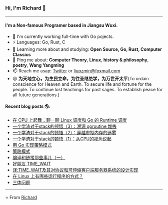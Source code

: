 ### Hi, I'm Richard 👋
---

#### I'm a Non-famous Programer based in Jiangsu Wuxi.

- 🏢 I'm currently working full-time with Go pojects.
- ⚡ Languages: Go, Rust, C
- 🌱 Learning more about and studying: **Open Source, Go, Rust, Computer Classics**
- 💬 Ping me about: **Computer Theory**, **Linux**, **history & philosophy**, **poetry**, **Wang Yangming**
- 📫 Reach me asap: <a href="https://twitter.com/liupzmin/">Twitter</a> or liupzmin@foxmail.com
- 😄 **为天地立心，为生民立命，为往圣继绝学，为万世开太平**(To ordain conscience for Heaven and Earth. To secure life and fortune for the people. To continue lost teachings for past sages. To establish peace for all future generations.)

#### Recent blog posts 🌎:
- [在 CPU 上起舞：聊一聊 Linux 调度和 Go 的 Runtime 调度](https://liupzmin.com/2022/05/27/theory/schedule/)
- [一个学渣对于stack的顿悟（3）：溯源 goroutine 堆栈](https://liupzmin.com/2022/04/26/theory/stack-insight-03/)
- [一个学渣对于stack的顿悟（2）：穿越虚拟内存的迷雾](https://liupzmin.com/2021/07/20/theory/stack-insight-02/)
- [一个学渣对于stack的顿悟（1）：从CPU的视角说起](https://liupzmin.com/2021/06/27/theory/stack-insight-01-md/)
- [用 Go 实现策略模式](https://liupzmin.com/2021/01/15/design_patterns/strategy-go/)
- [策略模式](https://liupzmin.com/2021/01/03/design_patterns/strategy/)
- [编译和链接那些事儿（一）](https://liupzmin.com/2020/03/24/c/static-link-dynamic-link-1/)
- [好朋友 TIME_WAIT](https://liupzmin.com/2020/02/26/network/tcp-time-wait/)
- [译:TIME_WAIT及其对协议和可伸缩客户端服务器系统的设计实现](https://liupzmin.com/2020/01/09/theory/time-wait-system-design/)
- [在 Linux 上有哪些运行程序的方式？](https://liupzmin.com/2019/11/26/linux/how-do-we-run-programs-on-unix-systems/)
- [三体问题](https://liupzmin.com/2019/10/09/theory/three-body-problem/)
---

⭐️ From [Richard](https://github.com/liupzmin)

<!--
**liupzmin/liupzmin** is a ✨ _special_ ✨ repository because its `README.md` (this file) appears on your GitHub profile.

Here are some ideas to get you started:

- 🔭 I’m currently working on ...
- 🌱 I’m currently learning ...
- 👯 I’m looking to collaborate on ...
- 🤔 I’m looking for help with ...
- 💬 Ask me about ...
- 📫 How to reach me: ...
- 😄 Pronouns: ...
- ⚡ Fun fact: ...
-->
